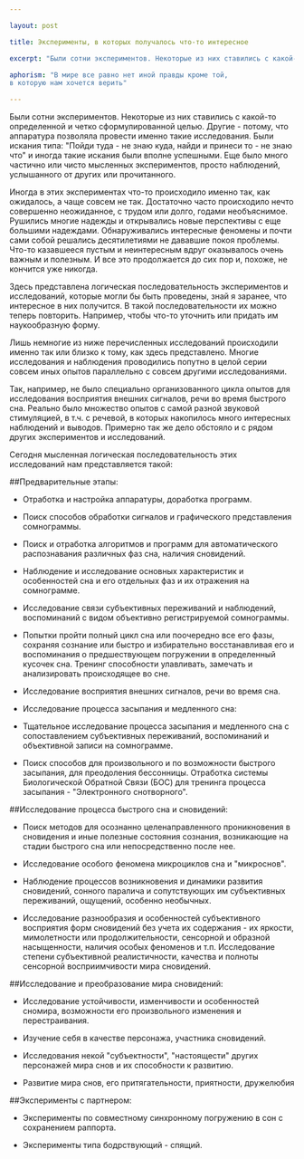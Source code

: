 ```yaml
---

layout: post

title: Эксперименты, в которых получалось что-то интересное

excerpt: "Были сотни экспериментов. Некоторые из них ставились с какой-то определенной и четко сформулированной целью. Другие – потому, что аппаратура позволяла провести именно такие исследования. Были искания типа: &laquo;Пойди туда – не знаю куда, найди и принеси то – не знаю что&raquo; и иногда такие искания были вполне успешными. Еще было много частично или чисто мысленных экспериментов, просто наблюдений, услышанного от других или прочитанного. Иногда в этих экспериментах что-то происходило именно так, как ожидалось, а чаще совсем не так"

aphorism: "В мире все равно нет иной правды кроме той, 
в которую нам хочется верить"

---
```


Были сотни экспериментов. Некоторые из них ставились с какой-то определенной и четко сформулированной целью. Другие - потому, что аппаратура позволяла провести именно такие исследования. Были искания типа: "Пойди туда - не знаю куда, найди и принеси то - не знаю что" и иногда такие искания были вполне успешными. Еще было много частично или чисто мысленных экспериментов, просто наблюдений, услышанного от других или прочитанного.

Иногда в этих экспериментах что-то происходило именно так, как ожидалось, а чаще совсем не так. Достаточно часто происходило нечто совершенно неожиданное, с трудом или долго, годами необъяснимое. Рушились многие надежды и открывались новые перспективы с еще большими надеждами. Обнаруживались интересные феномены и почти сами собой решались десятилетиями не дававшие покоя проблемы. Что-то казавшееся пустым и неинтересным вдруг оказывалось очень важным и полезным. И все это продолжается до сих пор и, похоже, не кончится уже никогда.

Здесь представлена логическая последовательность экспериментов и исследований, которые могли бы быть проведены, знай я заранее, что интересное в них получится. В такой последовательности их можно теперь повторить. Например, чтобы что-то уточнить или придать им наукообразную форму.

Лишь немногие из ниже перечисленных исследований происходили именно так или близко к тому, как здесь представлено. Многие исследования и наблюдения проводились попутно в целой серии совсем иных опытов параллельно с совсем другими исследованиями.

Так, например, не было специально организованного цикла опытов для исследования восприятия внешних сигналов, речи во время быстрого сна. Реально было множество опытов с самой разной звуковой стимуляцией, в т.ч. с речевой, в которых накопилось много интересных наблюдений и выводов. Примерно так же дело обстояло и с рядом других экспериментов и исследований.

Сегодня мысленная логическая последовательность этих исследований нам представляется такой:

##Предварительные этапы:

+ Отработка и настройка аппаратуры, доработка программ.

+ Поиск способов обработки сигналов и графического представления сомнограммы.

+ Поиск и отработка алгоритмов и программ для автоматического распознавания различных фаз сна, наличия сновидений.

+ Наблюдение и исследование основных характеристик и особенностей сна и его отдельных фаз и их отражения на сомнограмме.

+ Исследование связи субъективных переживаний и наблюдений, воспоминаний с видом объективно регистрируемой сомнограммы.

+ Попытки пройти полный цикл сна или поочередно все его фазы, сохраняя сознание или быстро и избирательно восстанавливая его и воспоминания о предшествующем погружении в определенный кусочек сна. Тренинг способности улавливать, замечать и анализировать происходящее во сне.

+ Исследование восприятия внешних сигналов, речи во время сна. 

+ Исследование процесса засыпания и медленного сна:

+ Тщательное исследование процесса засыпания и медленного сна с сопоставлением субъективных переживаний, воспоминаний и объективной записи на сомнограмме.

+ Поиск способов для произвольного и по возможности быстрого засыпания, для преодоления бессонницы. Отработка системы Биологической Обратной Связи (БОС) для тренинга процесса засыпания - "Электронного снотворного".

##Исследование процесса быстрого сна и сновидений:

+ Поиск методов для осознанно целенаправленного проникновения в сновидения и иные полезные состояния сознания, возникающие на стадии быстрого сна или непосредственно после нее.

+ Исследование особого феномена микроциклов сна и "микроснов".

+ Наблюдение процессов возникновения и динамики развития сновидений, сонного паралича и сопутствующих им субъективных переживаний, ощущений, особенно необычных.

+ Исследование разнообразия и особенностей субъективного восприятия форм сновидений без учета их содержания - их яркости, мимолетности или продолжительности, сенсорной и образной насыщенности, наличия особых феноменов и т.п. Исследование степени субъективной реалистичности, качества и полноты сенсорной восприимчивости мира сновидений.

##Исследование и преобразование мира сновидений:

+ Исследование устойчивости, изменчивости и особенностей сномира, возможности его произвольного изменения и перестраивания.

+ Изучение себя в качестве персонажа, участника сновидений.

+ Исследования некой "субъектности", "настоящести" других персонажей мира снов и их способности к развитию.

+ Развитие мира снов, его притягательности, приятности, дружелюбия

##Эксперименты с партнером:

+ Эксперименты по совместному синхронному погружению в сон с сохранением раппорта.

+ Эксперименты типа бодрствующий - спящий.

